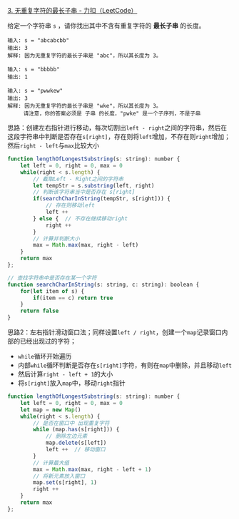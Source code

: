 [3. 无重复字符的最长子串 - 力扣（LeetCode）](https://leetcode.cn/problems/longest-substring-without-repeating-characters/)

给定一个字符串 `s` ，请你找出其中不含有重复字符的 **最长子串** 的长度。

```
输入: s = "abcabcbb"
输出: 3 
解释: 因为无重复字符的最长子串是 "abc"，所以其长度为 3。

输入: s = "bbbbb"
输出: 1

输入: s = "pwwkew"
输出: 3
解释: 因为无重复字符的最长子串是 "wke"，所以其长度为 3。
     请注意，你的答案必须是 子串 的长度，"pwke" 是一个子序列，不是子串
```

思路：创建左右指针进行移动，每次切割出`left - right`之间的字符串，然后在这段字符串中判断是否存在`s[right]`，存在则将`left`增加，不存在则`right`增加；然后`right - left`与`max`比较大小

```js
function lengthOfLongestSubstring(s: string): number {
    let left = 0, right = 0, max = 0
    while(right < s.length) {
      	// 截取Left - Right之间的字符串
        let tempStr = s.substring(left, right)
        // 判断该字符串当中是否存在 s[right]
        if(searchCharInString(tempStr, s[right])) {
          	// 存在则移动left
            left ++
        } else {  // 不存在继续移动right
            right ++
        }
      	// 计算并判断大小
        max = Math.max(max, right - left)
    }
    return max
};

// 查找字符串中是否存在某一个字符
function searchCharInString(s: string, c: string): boolean {
    for(let item of s) {
        if(item == c) return true
    }
    return false
}
```

思路2：左右指针滑动窗口法；同样设置`left / right`，创建一个`map`记录窗口内部的已经出现过的字符；

* `while`循环开始遍历
* 内部`while`循环判断是否存在`s[right]`字符，有则在`map`中删除，并且移动`left`
* 然后计算`right - left + 1`的大小
* 将`s[right]`放入`map`中，移动`right`指针

```js
function lengthOfLongestSubstring(s: string): number {
    let left = 0, right = 0, max = 0
    let map = new Map()
    while(right < s.length) {
      	// 是否在窗口中 出现重复字符
        while (map.has(s[right])) {
          	// 删除左边元素
            map.delete(s[left])
            left ++  // 移动窗口
        }
      	// 计算最大值
        max = Math.max(max, right - left + 1)
      	// 将新元素放入窗口
        map.set(s[right], 1)
        right ++
    }
    return max
};
```


